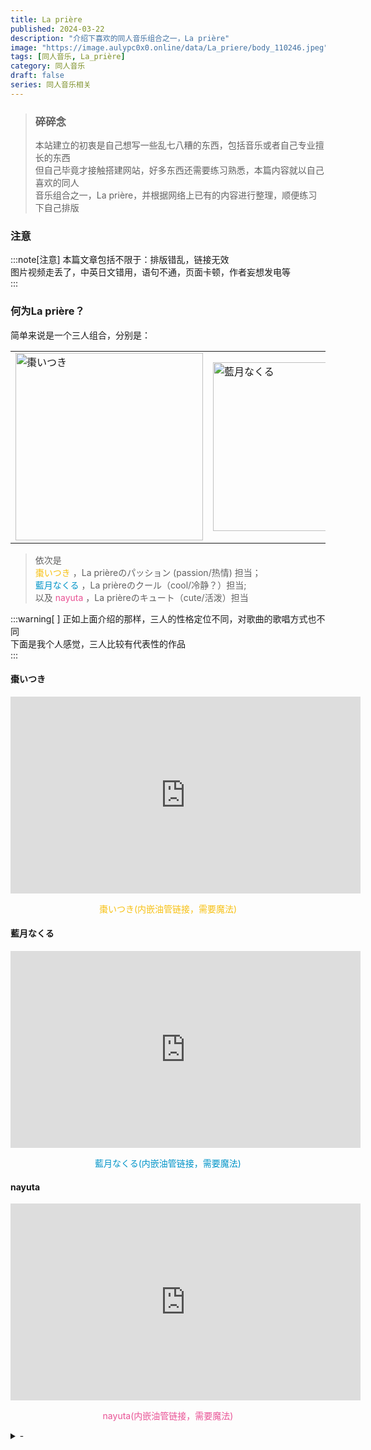 ```yaml
---
title: La prière
published: 2024-03-22
description: "介绍下喜欢的同人音乐组合之一，La prière"
image: "https://image.aulypc0x0.online/data/La_priere/body_110246.jpeg"
tags: [同人音乐, La_prière]
category: 同人音乐
draft: false
series: 同人音乐相关
---
```


> ### 碎碎念
> 本站建立的初衷是自己想写一些乱七八糟的东西，包括音乐或者自己专业擅长的东西  
> 但自己毕竟才接触搭建网站，好多东西还需要练习熟悉，本篇内容就以自己喜欢的同人  
> 音乐组合之一，La prière，并根据网络上已有的内容进行整理，顺便练习下自己排版  

### 注意
:::note[注意]
本篇文章包括不限于：排版错乱，链接无效  
图片视频走丢了，中英日文错用，语句不通，页面卡顿，作者妄想发电等  
:::

### 何为La prière？
简单来说是一个三人组合，分别是：  

<table><tr>
<td><img src="https://image.aulypc0x0.online/data/La_priere/zao.png" border=0 width=300 height="" title="棗いつき"></td>
<td><img src="https://image.aulypc0x0.online/data/La_priere/lanyue.png" border=0 width=270 height="" title="藍月なくる"></td>
<td><img src="https://image.aulypc0x0.online/data/La_priere/nayuta.png" border=0 width=300 height="" title="nayuta"></td>
</tr></table>

> 依次是  
> <span  style="color:#f7c114; "> 棗いつき </span>，La prièreのパッション (passion/热情) 担当；  
> <span  style="color:#0094c8; "> 藍月なくる </span>，La prièreのクール（cool/冷静？）担当;  
> 以及<span  style="color:#e95295; "> nayuta </span>，La prièreのキュート（cute/活泼）担当  

:::warning[ ]
正如上面介绍的那样，三人的性格定位不同，对歌曲的歌唱方式也不同  
下面是我个人感觉，三人比较有代表性的作品  
:::

#### 棗いつき
<div class="video-container">
    <!-- 下面这个iframe即从youtube网站上获取的iframe代码 -->
    <iframe width="560" height="315" src="https://www.youtube.com/embed/mPQRXIP2pns?si=i_FeoVBS5-DSrQhd" title="YouTube video player" frameborder="0" allow="accelerometer; autoplay; clipboard-write; encrypted-media; gyroscope; picture-in-picture; web-share" referrerpolicy="strict-origin-when-cross-origin" allowfullscreen></iframe>
</div>
<p style="text-align:center"><span  style="color:#f7c114; "> 棗いつき(内嵌油管链接，需要魔法) </span></p>

#### 藍月なくる
<div class="video-container">
    <iframe width="560" height="315" src="https://www.youtube.com/embed/-FDaPWkveJk?si=1TNdzDo7Pl1roANh" title="YouTube video player" frameborder="0" allow="accelerometer; autoplay; clipboard-write; encrypted-media; gyroscope; picture-in-picture; web-share" referrerpolicy="strict-origin-when-cross-origin" allowfullscreen></iframe>
</div>
<p style="text-align:center"><span  style="color:#0094c8; "> 藍月なくる(内嵌油管链接，需要魔法) </span></p>

#### nayuta
<div class="video-container">
    <iframe width="560" height="315" src="https://www.youtube.com/embed/IHSKq8SlZQw?si=PiXisM6NTLIoSq_g" title="YouTube video player" frameborder="0" allow="accelerometer; autoplay; clipboard-write; encrypted-media; gyroscope; picture-in-picture; web-share" referrerpolicy="strict-origin-when-cross-origin" allowfullscreen></iframe>
</div>
<p style="text-align:center"><span  style="color:#e95295; "> nayuta(内嵌油管链接，需要魔法) </span></p>

<details>
<summary>-</summary>

发电  
三人对我的感觉就像是，棗是工作中的后辈，一个天天死缠烂打的假小子  
晚上一起去喝酒喝的晕乎乎回来靠在我身上的那种；  
藍月是我初恋，现在还是我初恋，一直都是我初恋的那种，  
平时那种稍微无可奈何的笑声以及说出的话语都能让我满心雀跃；  
糖就像是邻家大姐姐，或者就是我姐姐，天天给我膝枕掏耳朵摸我头的那种。  

</details>